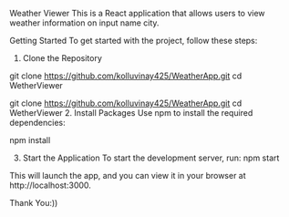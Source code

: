 Weather Viewer
This is a React application that allows users to view weather information on input name city.

Getting Started
To get started with the project, follow these steps:

1. Clone the Repository

git clone https://github.com/kolluvinay425/WeatherApp.git
cd WetherViewer

git clone https://github.com/kolluvinay425/WeatherApp.git
cd WetherViewer
2. Install Packages
Use npm to install the required dependencies:

npm install

3. Start the Application
To start the development server, run:
npm start

This will launch the app, and you can view it in your browser at http://localhost:3000.


Thank You:))
